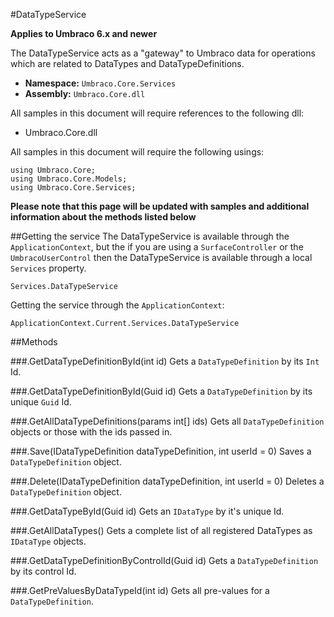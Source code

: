 #DataTypeService

**Applies to Umbraco 6.x and newer**

The DataTypeService acts as a "gateway" to Umbraco data for operations which are related to DataTypes and DataTypeDefinitions.

 * **Namespace:** `Umbraco.Core.Services` 
 * **Assembly:** `Umbraco.Core.dll`

All samples in this document will require references to the following dll:

* Umbraco.Core.dll

All samples in this document will require the following usings:
	
	using Umbraco.Core;
	using Umbraco.Core.Models;
	using Umbraco.Core.Services;

**Please note that this page will be updated with samples and additional information about the methods listed below**

##Getting the service
The DataTypeService is available through the `ApplicationContext`, but the if you are using a `SurfaceController` or the `UmbracoUserControl` then the DataTypeService is available through a local `Services` property.

	Services.DataTypeService

Getting the service through the `ApplicationContext`:

	ApplicationContext.Current.Services.DataTypeService

##Methods

###.GetDataTypeDefinitionById(int id)
Gets a `DataTypeDefinition` by its `Int` Id.

###.GetDataTypeDefinitionById(Guid id)
Gets a `DataTypeDefinition` by its unique `Guid` Id.

###.GetAllDataTypeDefinitions(params int[] ids)
Gets all `DataTypeDefinition` objects or those with the ids passed in.

###.Save(IDataTypeDefinition dataTypeDefinition, int userId = 0)
Saves a `DataTypeDefinition` object.

###.Delete(IDataTypeDefinition dataTypeDefinition, int userId = 0)
Deletes a `DataTypeDefinition` object.

###.GetDataTypeById(Guid id)
Gets an `IDataType`  by it's unique Id.

###.GetAllDataTypes()
Gets a complete list of all registered DataTypes as `IDataType` objects.

###.GetDataTypeDefinitionByControlId(Guid id)
Gets a `DataTypeDefinition` by its control Id.

###.GetPreValuesByDataTypeId(int id)
Gets all pre-values for a `DataTypeDefinition`.
